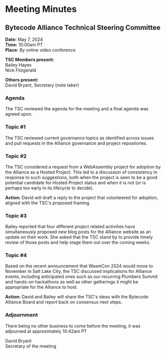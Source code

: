 # Meeting Minutes
## Bytecode Alliance Technical Steering Committee
**Date:** May 7, 2024  
**Time:** 10:00am PT  
**Place:**	By online video conference  

**TSC Members present:**  
Bailey Hayes  
Nick Fitzgerald  

**Others present:**  
David Bryant, Secretary (note taker)

### Agenda
The TSC reviewed the agenda for the meeting and a final agenda was agreed upon.

### Topic #1
The TSC reviewed current governance topics as identified across issues and pull requests in the Alliance governance and project repositories.   

### Topic #2

The TSC considered a request from a WebAssembly project for adoption by the Alliance as a Hosted Project. This led to a discussion of consistency in response to such suggestions, both when the project is seen to be a good potential candidate for Hosted Project status and when it is not (or is perhaps too early in its lifecycle to decide).

**Action:** David will draft a reply to the project that volunteered for adoption, aligned with the TSC's proposed framing.


### Topic #3
Bailey reported that four different project related activities have simultaneously proposed new blog posts for the Alliance website as an update on their work. She asked that the TSC stand by to provide timely review of those posts and help stage them out over the coming weeks.

### Topic #4
Based on the recent announcement that WasmCon 2024 would move to November in Salt Lake City, the TSC discussed implications for Alliance events, including anticipated ones such as our recurring Plumbers Summit and hands-on hackathons as well as other gatherings it might be appropriate for the Alliance to host.

**Action:** David and Bailey will share the TSC's ideas with the Bytecode Alliance Board and report back on consensus next steps.

### Adjournment
There being no other business to come before the meeting, it was adjourned at approximately 10:42am PT

David Bryant  
Secretary of the meeting